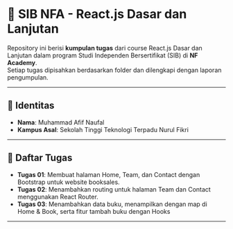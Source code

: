 # 📘 SIB NFA - React.js Dasar dan Lanjutan

Repository ini berisi **kumpulan tugas** dari course React.js Dasar dan Lanjutan dalam program Studi Independen Bersertifikat (SIB) di **NF Academy**.  
Setiap tugas dipisahkan berdasarkan folder dan dilengkapi dengan laporan pengumpulan.

---

## 👤 Identitas
- **Nama**: Muhammad Afif Naufal  
- **Kampus Asal**: Sekolah Tinggi Teknologi Terpadu Nurul Fikri  

---

## 🚀 Daftar Tugas
- **Tugas 01**: Membuat halaman Home, Team, dan Contact dengan Bootstrap untuk website booksales.
- **Tugas 02**: Menambahkan routing untuk halaman Team dan Contact menggunakan React Router.
- **Tugas 03**: Menambahkan data buku, menampilkan dengan map di Home & Book, serta fitur tambah buku dengan Hooks  

---
